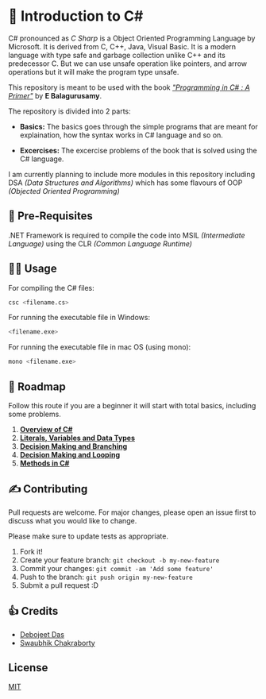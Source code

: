 # :open_book: Introduction to C#

C# pronounced as _C Sharp_ is a Object Oriented Programming Language by Microsoft. It is derived from C, C++, Java, Visual Basic. It is a modern language with type safe and garbage collection unlike C++ and its predecessor C. But we can use unsafe operation like pointers, and arrow operations but it will make the program type unsafe.

This repository is meant to be used with the book [_"Programming in C# : A Primer"_](introduction_to_c%23_Balagurusamy.pdf) by **E Balagurusamy**.

The repository is divided into 2 parts:

- **Basics:** The basics goes through the simple programs that are meant for explaination, how the syntax works in C# language and so on.

- **Excercises:** The excercise problems of the book that is solved using the C# language.

I am currently planning to include more modules in this repository including DSA _(Data Structures and Algorithms)_ which has some flavours of OOP _(Objected Oriented Programming)_

## :triangular_flag_on_post: Pre-Requisites

.NET Framework is required to compile the code into MSIL _(Intermediate Language)_ using the CLR _(Common Language Runtime)_

## :man_technologist: Usage

For compiling the C# files:

```sh
csc <filename.cs>
```

For running the executable file in Windows:

```sh
<filename.exe>
```

For running the executable file in mac OS (using mono):

```sh
mono <filename.exe>
```

## :roller_coaster: Roadmap

Follow this route if you are a beginner it will start with total basics, including some problems.

1. **[Overview of C#](./Chapter_3/README.md)**
2. **[Literals, Variables and Data Types](./Chapter_4/README.md)**
3. **[Decision Making and Branching](./Chapter_6/README.md)**
4. **[Decision Making and Looping](./Chapter_7/README.md)**
5. **[Methods in C#](./Chapter_8/README.md)**

## :writing_hand: Contributing

Pull requests are welcome. For major changes, please open an issue first to discuss what you would like to change.

Please make sure to update tests as appropriate.

1. Fork it!
2. Create your feature branch: `git checkout -b my-new-feature`
3. Commit your changes: `git commit -am 'Add some feature'`
4. Push to the branch: `git push origin my-new-feature`
5. Submit a pull request :D

## :+1: Credits

- [Debojeet Das](https://rickydebojeet.github.io)
- [Swaubhik Chakraborty](https://swaubhik.github.io)

## License

[MIT](https://choosealicense.com/licenses/mit/)
